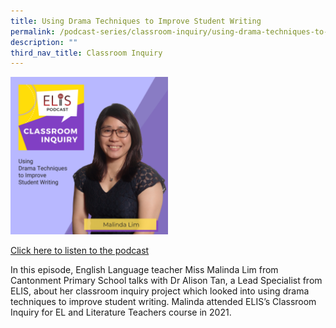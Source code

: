 ```yaml
---
title: Using Drama Techniques to Improve Student Writing
permalink: /podcast-series/classroom-inquiry/using-drama-techniques-to-improve-student-writing/
description: ""
third_nav_title: Classroom Inquiry
---
```

<img src="/images/ci%208%20malinda.png" style="width:50%">

<a href="https://open.spotify.com/episode/2XBY54N6MOvcuFJRC66ILG?si=54589d11009640ae">Click here to listen to the podcast</a>

In this episode, English Language teacher Miss Malinda Lim from Cantonment Primary School talks with Dr Alison Tan, a Lead Specialist from ELIS, about her classroom inquiry project which looked into using drama techniques to improve student writing. Malinda attended ELIS’s Classroom Inquiry for EL and Literature Teachers course in 2021.